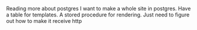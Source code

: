 Reading more about postgres I want to make a whole site in postgres. Have a table for templates. A stored procedure for rendering. Just need to figure out how to make it receive http


